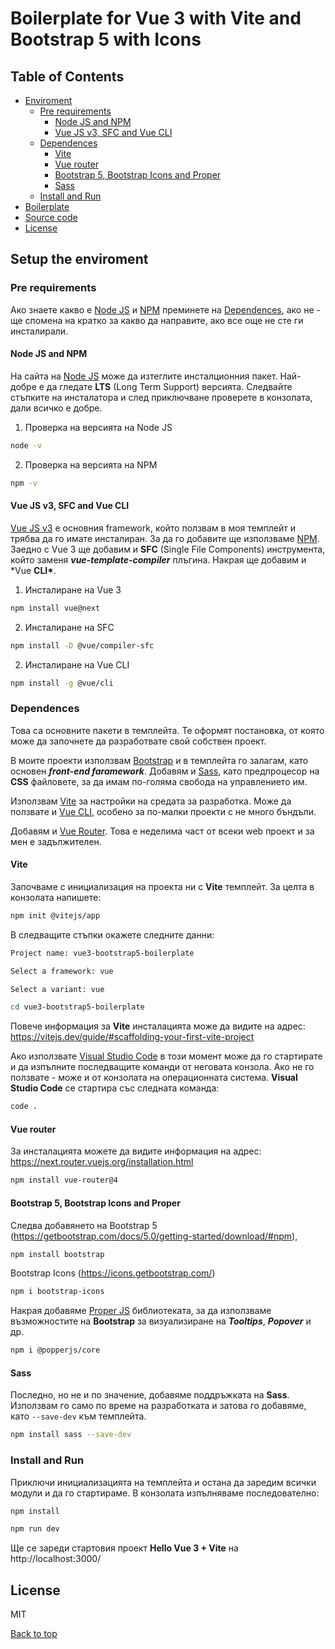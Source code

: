 # Boilerplate for Vue 3 with Vite and Bootstrap 5 with Icons

## Table of Contents

-   [Enviroment](enviroment)
    -   [Pre requirements](#pre-requirements)
        -   [Node JS and NPM](#node-js-and-npm)
        -   [Vue JS v3, SFC and Vue CLI](#vue-js-v3-sfc-and-vue-cli)
    -   [Dependences](#dependences)
        -   [Vite](#vite)
        -   [Vue router](#vue-router)
        -   [Bootstrap 5, Bootstrap Icons and Proper](#bootstrap-5-bootstrap-icons-and-proper)
        -   [Sass](#sass)
    -   [Install and Run](#install-and-run)
-   [Boilerplate](boilerplate)
-   [Source code](source-code)
-   [License](license)

## Setup the enviroment

### Pre requirements

Ако знаете какво е [Node JS] и [NPM] преминете на [Dependences](#dependences), ако не - ще спомена на кратко за какво да направите, ако все още не сте ги инсталирали.

#### Node JS and NPM

На сайта на [Node JS] може да изтеглите инсталционния пакет. Най-добре е да гледате **LTS** (Long Term Support) версията. Следвайте стъпките на инсталатора и след приключване проверете в конзолата, дали всичко е добре.

1. Проверка на версията на Node JS

```sh
node -v
```

2. Проверка на версията на NPM

```sh
npm -v
```

#### Vue JS v3, SFC and Vue CLI

[Vue JS v3] е основния framework, който ползвам в моя темплейт и трябва да го имате инсталиран. За да го добавите ще използваме [NPM]. Заедно с Vue 3 ще добавим и **SFC** (Single File Components) инструмента, който заменя **_vue-template-compiler_** плъгина. Накрая ще добавим и \*Vue **CLI\***.

1. Инсталиране на Vue 3

```sh
npm install vue@next
```

2. Инсталиране на SFC

```sh
npm install -D @vue/compiler-sfc
```

2. Инсталиране на Vue CLI

```sh
npm install -g @vue/cli
```

### Dependences

Това са основните пакети в темплейта. Те оформят постановка, от която може да започнете да разработвате свой собствен проект.

В моите проекти използвам [Bootstrap] и в темплейта го залагам, като основен **_front-end faramework_**. Добавям и [Sass], като предпроцесор на **CSS** файловете, за да имам по-голяма свобода на управлението им.

Използвам [Vite] за настройки на средата за разработка. Може да ползвате и [Vue CLI], особено за по-малки проекти с не много бъндъли.

Добавям и [Vue Router]. Това е неделима част от всеки web проект и за мен е задължителен.

#### Vite

Започваме с инициализация на проекта ни с **Vite** темплейт. За целта в конзолата напишете:

```sh
npm init @vitejs/app
```

В следващите стъпки окажете следните данни:

```sh
Project name: vue3-bootstrap5-boilerplate
```

```sh
Select a framework: vue
```

```sh
Select a variant: vue
```

```sh
cd vue3-bootstrap5-boilerplate
```

Повече информация за **Vite** инсталацията може да видите на адрес: https://vitejs.dev/guide/#scaffolding-your-first-vite-project

Ако използвате [Visual Studio Code] в този момент може да го стартирате и да изпълните последващите команди от неговата конзола. Ако не го ползвате - може и от конзолата на операционната система. **Visual Studio Code** се стартира със следната команда:

```sh
code .
```

#### Vue router

За инсталацията можете да видите информация на адрес: https://next.router.vuejs.org/installation.html

```sh
npm install vue-router@4
```

#### Bootstrap 5, Bootstrap Icons and Proper

Следва добавянето на Bootstrap 5 (https://getbootstrap.com/docs/5.0/getting-started/download/#npm),

```sh
npm install bootstrap
```

Bootstrap Icons (https://icons.getbootstrap.com/)

```sh
npm i bootstrap-icons
```

Накрая добавяме [Proper JS] библиотеката, за да използваме възможностите на **Bootstrap** за визуализиране на **_Tooltips_**, **_Popover_** и др.

```sh
npm i @popperjs/core
```

#### Sass

Последно, но не и по значение, добавяме поддръжката на **Sass**. Използвам го само по време на разработката и затова го добавяме, като `--save-dev` към темплейта.

```sh
npm install sass --save-dev
```

### Install and Run

Приключи инициализацията на темплейта и остана да заредим всички модули и да го стартираме. В конзолата изпълняваме последователно:

```sh
npm install
```

```sh
npm run dev
```

Ще се зареди стартовия проект **Hello Vue 3 + Vite** на http://localhost:3000/

## License

MIT

[Back to top](#table-of-contents)

[//]: # "Links Reference"
[node js]: http://nodejs.org
[npm]: https://www.npmjs.com/
[vue js v3]: https://v3.vuejs.org/
[bootstrap]: https://getbootstrap.com/
[sass]: https://sass-lang.com/
[vite]: https://vitejs.dev/
[vue cli]: https://cli.vuejs.org/
[vue router]: https://next.router.vuejs.org/
[visual studio code]: https://code.visualstudio.com/
[proper js]: https://popper.js.org/
